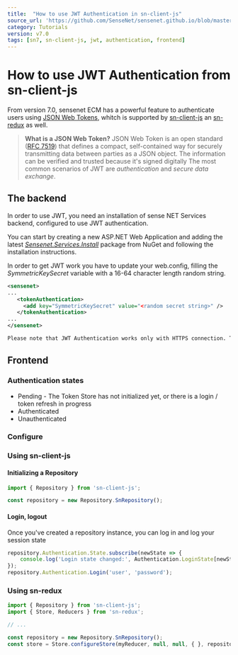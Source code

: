 ```yaml
---
title:  "How to use JWT Authentication in sn-client-js"
source_url: 'https://github.com/SenseNet/sensenet.github.io/blob/master/_docs/tutorials/how-to-use-jwt-in-sn-client-js.md'
category: Tutorials
version: v7.0
tags: [sn7, sn-client-js, jwt, authentication, frontend]
---
```


# How to use JWT Authentication from sn-client-js

From version 7.0, sensenet ECM has a powerful feature to authenticate users using [JSON Web Tokens](/docs/tutorials/web-token-authentication.md), whitch is supported by [sn-client-js](https://www.npmjs.com/package/sn-client-js) an [sn-redux](https://www.npmjs.com/package/sn-redux) as well.


> **What is a JSON Web Token?** JSON Web Token is an open standard ([RFC 7519](https://tools.ietf.org/html/rfc7519)) that defines a compact, self-contained way for securely transmitting data between parties as a JSON object. The information can be verified and trusted because it's signed digitally The most common scenarios of JWT are *authentication* and *secure data exchange*.

## The backend
In order to use JWT, you need an installation of sense NET Services backend, configured to use JWT authentication.

You can start by creating a new ASP.NET Web Application and adding the latest [*Sensenet.Services.Install*](http://www.nuget.org/packages/SenseNet.Services.Install/) package from NuGet and following the installation instructions.

In order to get JWT work you have to update your web.config, filling the *SymmetricKeySecret* variable with a 16-64 character length random string.

```xml
<sensenet>
...
   <tokenAuthentication>
     <add key="SymmetricKeySecret" value="<random secret string>" />
   </tokenAuthentication>
...
</sensenet>
```
```diff
Please note that JWT Authentication works only with HTTPS connection. To continue with IIS Express, you can press F4 on the Web project to enable SSL and check the https URL.
```
## Frontend

### Authentication states
 - Pending - The Token Store has not initialized yet, or there is a login / token refresh in progress
 - Authenticated
 - Unauthenticated

### Configure

### Using sn-client-js

#### Initializing a Repository

```ts
import { Repository } from 'sn-client-js';

const repository = new Repository.SnRepository();
```

#### Login, logout

Once you've created a repository instance, you can log in and log your session state
```ts
repository.Authentication.State.subscribe(newState => {
    console.log('Login state changed:', Authentication.LoginState[newState])
});
repository.Authentication.Login('user', 'password');
```

### Using sn-redux

```ts
import { Repository } from 'sn-client-js';
import { Store, Reducers } from 'sn-redux';

// ...

const repository = new Repository.SnRepository();
const store = Store.configureStore(myReducer, null, null, { }, repository);


```